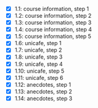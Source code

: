 - [x] 1.1: course information, step 1
- [x] 1.2: course information, step 2
- [x] 1.3: course information, step 3
- [x] 1.4: course information, step 4
- [x] 1.5: course information, step 5
- [x] 1.6: unicafe, step 1
- [x] 1.7: unicafe, step 2
- [x] 1.8: unicafe, step 3
- [x] 1.9: unicafe, step 4
- [x] 1.10: unicafe, step 5
- [x] 1.11: unicafe, step 6
- [x] 1.12: anecdotes, step 1
- [x] 1.13: anecdotes, step 2
- [x] 1.14: anecdotes, step 3
